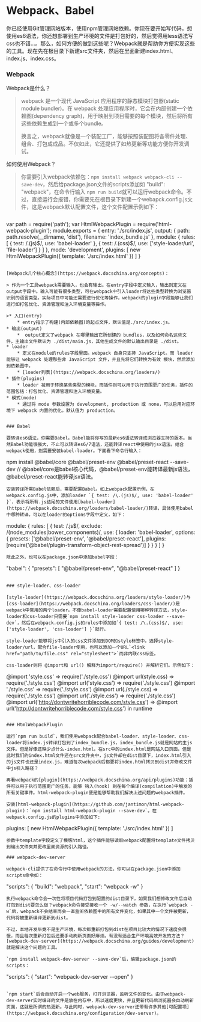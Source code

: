 # Webpack、Babel

你已经使用Git管理网站版本，使用npm管理网站依赖。你现在要开始写代码，想使用es6语法，你还想部署到生产环境的文件是打包好的，然后觉得用less语法写css也不错...。那么，如何方便的做到这些呢？Webpack就是帮助你方便实现这些的工具。现在先在根目录下新建src文件夹，然后在里面新建index.html、index.js、index.css。

### Webpack
Webpack是什么？

> webpack 是一个现代 JavaScript 应用程序的静态模块打包器(static module bundler)。在 webpack 处理应用程序时，它会在内部创建一个依赖图(dependency graph)，用于映射到项目需要的每个模块，然后将所有这些依赖生成到一个或多个bundle。
>
>换言之，webpack就像是一个装配工厂，能够按照装配图将各零件处理、组合、打包成成品。不仅如此，它还提供了如热更新等功能方便你开发调试。

如何使用Webpack？

> 你需要引入webpack依赖包：`npm install webpack webpack-cli --save-dev`，然后给package.json文件的scripts添加如 "build": "webpack"，在命令行输入 `npm run build`就可以运行webpack命令。不过，直接运行会报错，你需要先在根目录下新建一个webapck.config.js文件，这是webpack默认配置文件，这个文件配置示例如下：
>

>```
var path = require('path');
var HtmlWebpackPlugin = require('html-webpack-plugin');
module.exports = {
	entry: './src/index.js',
	output: {
		path: path.resolve(__dirname, 'dist'),
		filename: 'index_bundle.js'
	},
	module: {
		rules: [
			{ test: /\.(js)$/, use: 'babel-loader' },
			{ test: /\.(css)$/, use: ['style-loader/url', 'file-loader'] }
		]
	},
	mode: 'development',
	plugins: [
		new HtmlWebpackPlugin({
			template: './src/index.html'
		})
	]
}
```

[Webpack几个核心概念](https://webpack.docschina.org/concepts)：

> 作为一个工具webpack需要输入，也会有输出。在entry字段中定义输入，输出则定义在output字段中。输入可能有很多类型，可在webpack中引入loader将这些类型转换为浏览器识别的语言类型。实际项目中可能还需要进行优化等操作，webpack的plugin字段能够让我们进行如打包优化、资源管理和注入环境变量等操作。

>* 入口(entry)
	* entry指示了构建(内部依赖图)的起点文件，默认值是./src/index.js。
* 输出(output)
	*  output定义了webpack 在哪里输出它所创建的 bundles，以及如何命名这些文件，主输出文件默认为 ./dist/main.js，其他生成文件的默认输出目录是 ./dist。
* loader
	* 定义在module的rules字段里面。webpack 自身只支持 JavaScript。而 loader 能够让 webpack 处理那些非 JavaScript 文件，并且先将它们转换为有效 模块，然后添加到依赖图中。
	* [loader列表](https://webpack.docschina.org/loaders/)
* 插件(plugins)
	* loader 被用于转换某些类型的模块，而插件则可以用于执行范围更广的任务，插件的范围包括：打包优化、资源管理和注入环境变量。
* 模式(mode)
	* 通过将 mode 参数设置为 development, production 或 none，可以启用对应环境下 webpack 内置的优化。默认值为 production。


### Babel

要转译es6语法，你需要Babel。Babel能将你写的最新es6语法转译成浏览器支持的版本。当然Babel功能很强大，不止可以转译es6/7语法，还能转译react中使用的jsx语法。结合webpack使用，则需要安装babel-loader。下面看下命令行输入：

```
npm install @babel/core @babel/preset-env @babel/preset-react --save-dev  // @babel/core是babel核心代码，@babel/preset-env能转译最新js语法，@babel/preset-react能转译jsx语法。
```
安装转译所需Babel依赖后，需要配置Babel。如上webpack配置示例，在webpack.config.js中，添加loader `{ test: /\.(js)$/, use: 'babel-loader' }`，表示将所有.js结尾的文件使用[babel-loader](https://webpack.docschina.org/loaders/babel-loader/)转译，具体使用babel中哪种转译，可以在loader的options字段中定义，如下：

```
module: {
  rules: [
    {
      test: /\.js$/,
      exclude: /(node_modules|bower_components)/,
      use: {
        loader: 'babel-loader',
        options: {
          presets: ['@babel/preset-env', '@babel/preset-react'],
          plugins: [require('@babel/plugin-transform-object-rest-spread')]
        }
      }
    }
  ]
}
```
除此之外，也可以在package.json中添加babel字段：

```
"babel": {
	"presets": [
		"@babel/preset-env",
		"@babel/preset-react"
	]
}
```

### style-loader、css-loader

[style-loader](https://webpack.docschina.org/loaders/style-loader/)与[css-loader](https://webpack.docschina.org/loaders/css-loader/)是webpack中常用的两个loader。不像babel-loader需要配置使用哪种转译方法，style-loader和css-loader只需要`npm install style-loader css-loader --save-dev`，然后在webpack.config.js的rules中添加如`{ test: /\.(css)$/, use: ['style-loader', 'css-loader'] }`就行。

style-loader能够将js中引入的css文件添加到DOM的style标签中。选择style-loader/url，配合file-loader使用，也可以添加一个URL`<link href="path/to/file.css" rel="stylesheet">`而非内联css标签。

css-loader则将 @import和 url() 解释为import/require() 并解析它们。示例如下：

```
@import 'style.css' => require('./style.css')
@import url(style.css) => require('./style.css')
@import url('style.css') => require('./style.css')
@import './style.css' => require('./style.css')
@import url(./style.css) => require('./style.css')
@import url('./style.css') => require('./style.css')
@import url('http://dontwritehorriblecode.com/style.css') => @import url('http://dontwritehorriblecode.com/style.css') in runtime
```

### HtmlWebpackPlugin

运行`npm run build`，我们使用webpack配合babel-loader、style-loader、css-loader将index.js转译打包到了index_bundle.js，index_bundle.js就是网站的主js文件。但是好像还缺少点什么-index.html。在src中的index.html是网站入口页面。但是此时我们的index.html文件还在src文件夹中，js文件却在dist目录下，index.html引入的js文件也还是index.js，难道每次webpack后都要将index.html拷贝到dist并修改文件中js引入路径？

再看webpack的[plugin](https://webpack.docschina.org/api/plugins)功能：插件可以用于执行范围更广的任务，能够 钩入(hook) 到在每个编译(compilation)中触发的所有关键事件。html-webpack-plugin便是能够帮助我们解决上述问题的webpack插件。

安装[html-webpack-plugin](https://github.com/jantimon/html-webpack-plugin)：`npm install html-webpack-plugin --save-dev`。在webpack.config.js的plugins中添加如下:

```
plugins: [
	new HtmlWebpackPlugin({
		template: './src/index.html'
	})
]
```
参数中template字段定义了模版html，这个插件能够读取webpack配置将template文件拷贝到输出文件夹并更改里面资源的引入路径。

### webpack-dev-server

webpack-cli提供了在命令行中使用webpack的方法，你可以在package.json中添加scripts命令如：

```
"scripts": {
	"build": "webpack",
	"start": "webpack -w"
}
```
执行webpack命令会一次性将项目代码打包到配置的dist目录下，如果我们想修改文件后自动打包到dist要怎么做？webpack命令接受接收一个 -w/--watch 参数，在执行`webpack -w`后，webpack不会结束而会一直监听依赖图中的所有文件变化，如果其中一个文件被更新，代码将被重新编译更新到dist。

不过，本地开发毕竟不是生产环境，每次都重新打包到dist在项目比较大的情况下速度会很慢，而且每次重新打包后还要手动刷新页面好麻烦。有没有适合生产环境高效开发的方法？[webpack-dev-server](https://webpack.docschina.org/guides/development)就是解决这个问题的工具。

`npm install webpack-dev-server --save-dev`后，编辑package.json的scripts：

```
"scripts": {
	"start": "webpack-dev-server --open"
}
```

`npm start`后会自动开启一个web服务，打开浏览器，监听文件的变化。由于webpack-dev-server实时编译的文件是放在内存中，所以速度更快，并且更新代码后浏览器会自动刷新页面，这就是所谓的热更新。与此同时，webpack-dev-server还带有许多其他[可配置项](https://webpack.docschina.org/configuration/dev-server)。


